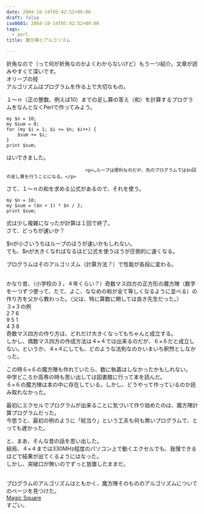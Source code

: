 ```yaml
---
date: 2004-10-14T05:42:52+09:00
draft: false
iso8601: 2004-10-14T05:42:52+09:00
tags:
  - perl
title: 魔方陣とアルゴリズム

---
```


<div class="entry-body">
                                 <p>折角なので（って何が折角なのかよくわからないけど）もう一つ紹介。文章が読みやすくて深いです。<br />オリーブの枝<br />
アルゴリズムはプログラムを作る上で大切なもの。</p>

<p>１〜ｎ（正の整数、例えば10）までの足し算の答え（和）を計算するプログラムをなんとなくPerlで作ってみよう。</p>

```text
my $n = 10;
my $sum = 0;
for (my $i = 1; $i <= $n; $i++) {
    $sum += $i;
}
print $sum;
```

<p>はいできました。</p>
                              
                                 <p>…ループは便利なのだが、先のプログラムでは$n回の足し算を行うことになる。</p>

<p>さて、１〜ｎの和を求める公式があるので、それを使う。</p>

```text
my $n = 10;
my $sum = ($n + 1) * $n / 2;
print $sum;
```

<p>式は少し複雑になったが計算は１回で終了。<br />
さて、どっちが速いか？</p>

<p>$nが小さいうちはループのほうが速いかもしれない。<br />
でも、$nが大きくなればなるほど公式を使うほうが圧倒的に速くなる。</p>

<p>プログラムはそのアルゴリズム（計算方法？）で性能が各段に変わる。</p>

<p><br />
かなり昔、（小学校の３，４年くらい？）奇数マス四方の正方形の魔方陣（数字を一つずつ使って、たて、よこ、ななめの和が全て等しくなるように並べる）の作り方を父から教わった。（父は、特に算数に関しては良き先生だった。）<br />
３×３の例<br />
 2 7 6<br />
 9 5 1<br />
 4 3 8<br />
奇数マス四方の作り方は、どれだけ大きくなってもちゃんと成立する。<br />
しかし、偶数マス四方の作成方法は４×４では出来るのだが、６×６だと成立しない。というか、４×４にしても、どのような法則なのかいまいち釈然としなかった。</p>

<p>この時６×６の魔方陣も作れていたら、数に執着はしなかったかもしれない。<br />
中学どころか高専の時も思い出しては図書館に行って本を読んだ。<br />
６×６の魔方陣は本の中に存在している。しかし、どうやって作っているのか読み取れなかった。</p>

<p>最初にエクセルでプログラムが出来ることに気づいて作り始めたのは、魔方陣計算プログラムだった。<br />
今思うと、最初の例のように「総当り」という工夫も何も無いプログラムで、とっても遅かった。</p>

<p>と、まあ、そんな昔の話を思い出した。<br />
結局、４×４までは330MHz程度のパソコン上で動くエクセルでも、我慢できるほどで結果が出てくるようにはなった。<br />
しかし、突破口が無いのでずっと放置したままだ。</p>

<p><br />
プログラムのアルゴリズムはともかく、魔方陣そのもののアルゴリズムについてのページを見つけた。<br /><a href="http://www.guru.gr.jp/~issei/msqj/">Magic Square</a><br />
すごい。</p>
                              </div>
    	